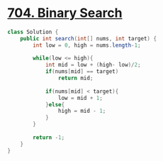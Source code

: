 # [704. Binary Search](https://leetcode.com/problems/binary-search/)
```java
class Solution {
    public int search(int[] nums, int target) {
        int low = 0, high = nums.length-1;
        
        while(low <= high){
            int mid = low + (high- low)/2;
            if(nums[mid] == target)
                return mid;
            
            if(nums[mid] < target){
                low = mid + 1;
            }else{
                high = mid - 1;
            }
        }
        
        return -1;
    }
}

```
